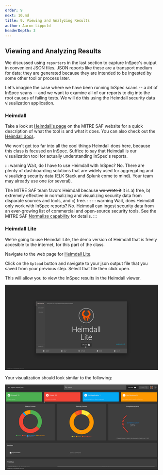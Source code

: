 ```yaml
---
order: 9
next: 10.md
title: 9. Viewing and Analyzing Results
author: Aaron Lippold
headerDepth: 3
---
```


## Viewing and Analyzing Results

We discussed using `reporters` in the last section to capture InSpec's output in convenient JSON files. JSON reports like these are a transport medium for data; they are generated because they are intended to be ingested by some other tool or process later.

Let's imagine the case where we have been running InSpec scans -- a *lot* of InSpec scans -- and we want to examine all of our reports to dig into the root causes of failing tests. We will do this using the Heimdall security data visualization application.

### Heimdall

Take a look at [Heimdall's page](https://saf.mitre.org/apps/heimdall) on the MITRE SAF website for a quick description of what the tool is and what it does. You can also check out the [Heimdall docs](https://saf.mitre.org/docs/heimdall-install).

We won't get too far into all the cool things Heimdall does here, because this class is focused on InSpec. Suffice to say that Heimdall is our visualization tool for actually understanding InSpec's reports.

::: warning Wait, do I have to use Heimdall with InSpec?
No. There are plenty of dashboarding solutions that are widely used for aggregating and visualizing security data (ELK Stack and Splunk come to mind). Your team may already use one (or several).

The MITRE SAF team favors Heimdall because ~~we wrote it~~ it is a) free, b) extremely effective in normalizing and visualizing security data from disparate sources and tools, and c) free.
:::
::: warning Wait, does Heimdall only work with InSpec reports?
No. Heimdall can ingest security data from an ever-growing list of commercial and open-source security tools. See the MITRE SAF [Normalize capability](https://saf.mitre.org/framework/normalize) for details.
:::

###  Heimdall Lite

We're going to use Heimdall Lite, the demo version of Heimdall that is freely accesible to the internet, for this part of the class.

Navigate to the web page for [Heimdall Lite](https://heimdall-lite.mitre.org/).

Click on the `Upload` button and navigate to your json output file that you saved from your previous step. Select that file then click open.

This will allow you to view the InSpec results in the Heimdall viewer.

![Uploading To Heimdall](../../assets/img/Heimdall_Load.png)

Your visualization should look similar to the following:

![Heimdall Results View](../../assets/img/Heimdall_Results.png)